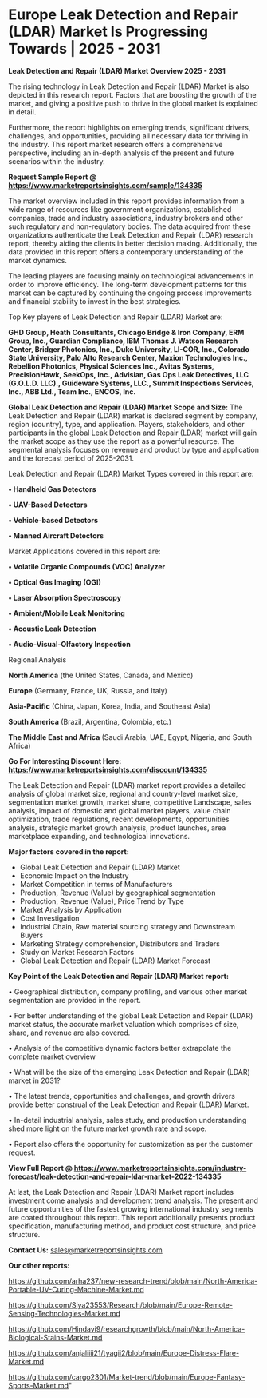 # Europe Leak Detection and Repair (LDAR) Market Is Progressing Towards | 2025 - 2031

<Strong> Leak Detection and Repair (LDAR) Market Overview 2025 - 2031</strong>

The rising technology in Leak Detection and Repair (LDAR) Market is also depicted in this research report. Factors that are boosting the growth of the market, and giving a positive push to thrive in the global market is explained in detail.

Furthermore, the report highlights on emerging trends, significant drivers, challenges, and opportunities, providing all necessary data for thriving in the industry. This report market research offers a comprehensive perspective, including an in-depth analysis of the present and future scenarios within the industry.

<strong>Request Sample Report @ <a href=https://www.marketreportsinsights.com/sample/134335>https://www.marketreportsinsights.com/sample/134335</a></strong>

The market overview included in this report provides information from a wide range of resources like government organizations, established companies, trade and industry associations, industry brokers and other such regulatory and non-regulatory bodies. The data acquired from these organizations authenticate the Leak Detection and Repair (LDAR) research report, thereby aiding the clients in better decision making. Additionally, the data provided in this report offers a contemporary understanding of the market dynamics.

The leading players are focusing mainly on technological advancements in order to improve efficiency. The long-term development patterns for this market can be captured by continuing the ongoing process improvements and financial stability to invest in the best strategies.

Top Key players of Leak Detection and Repair (LDAR) Market are:

<strong>GHD Group, Heath Consultants, Chicago Bridge & Iron Company, ERM Group, Inc., Guardian Compliance, IBM Thomas J. Watson Research Center, Bridger Photonics, Inc., Duke University, LI-COR, Inc., Colorado State University, Palo Alto Research Center, Maxion Technologies Inc., Rebellion Photonics, Physical Sciences Inc., Avitas Systems, PrecisionHawk, SeekOps, Inc., Advisian, Gas Ops Leak Detectives, LLC (G.O.L.D. LLC)., Guideware Systems, LLC., Summit Inspections Services, Inc., ABB Ltd., Team Inc., ENCOS, Inc.</strong>

<strong><b>Global Leak Detection and Repair (LDAR) Market Scope and Size:</b></strong>
The Leak Detection and Repair (LDAR) market is declared segment by company, region (country), type, and application. Players, stakeholders, and other participants in the global Leak Detection and Repair (LDAR) market will gain the market scope as they use the report as a powerful resource. The segmental analysis focuses on revenue and product by type and application and the forecast period of 2025-2031.

Leak Detection and Repair (LDAR) Market Types covered in this report are:

<strong>• Handheld Gas Detectors

• UAV-Based Detectors

• Vehicle-based Detectors

• Manned Aircraft Detectors</strong>

Market Applications covered in this report are:

<strong>• Volatile Organic Compounds (VOC) Analyzer

• Optical Gas Imaging (OGI)

• Laser Absorption Spectroscopy

• Ambient/Mobile Leak Monitoring

• Acoustic Leak Detection

• Audio-Visual-Olfactory Inspection</strong> 

Regional Analysis

<strong>North America</strong> (the United States, Canada, and Mexico)

<strong>Europe</strong> (Germany, France, UK, Russia, and Italy)

<strong>Asia-Pacific</strong> (China, Japan, Korea, India, and Southeast Asia)

<strong>South America</strong> (Brazil, Argentina, Colombia, etc.)

<strong>The Middle East and Africa</strong> (Saudi Arabia, UAE, Egypt, Nigeria, and South Africa)

<strong>Go For Interesting Discount Here: <a href=https://www.marketreportsinsights.com/discount/134335>https://www.marketreportsinsights.com/discount/134335</a></strong>

The Leak Detection and Repair (LDAR) market report provides a detailed analysis of global market size, regional and country-level market size, segmentation market growth, market share, competitive Landscape, sales analysis, impact of domestic and global market players, value chain optimization, trade regulations, recent developments, opportunities analysis, strategic market growth analysis, product launches, area marketplace expanding, and technological innovations.

<strong><b>Major factors covered in the report:</b></strong>
<ul>
  <li>Global Leak Detection and Repair (LDAR) Market </li>
  <li>Economic Impact on the Industry</li>
  <li>Market Competition in terms of Manufacturers</li>
  <li>Production, Revenue (Value) by geographical segmentation</li>
  <li>Production, Revenue (Value), Price Trend by Type</li>
  <li>Market Analysis by Application</li>
  <li>Cost Investigation</li>
  <li>Industrial Chain, Raw material sourcing strategy and Downstream Buyers</li>
  <li>Marketing Strategy comprehension, Distributors and Traders</li>
  <li>Study on Market Research Factors</li>
  <li>Global Leak Detection and Repair (LDAR) Market Forecast</li>
</ul>

<strong><b>Key Point of the Leak Detection and Repair (LDAR) Market report:</b></strong>

• Geographical distribution, company profiling, and various other market segmentation are provided in the report.

• For better understanding of the global Leak Detection and Repair (LDAR) market status, the accurate market valuation which comprises of size, share, and revenue are also covered.

• Analysis of the competitive dynamic factors better extrapolate the complete market overview

• What will be the size of the emerging Leak Detection and Repair (LDAR) market in 2031?

• The latest trends, opportunities and challenges, and growth drivers provide better construal of the Leak Detection and Repair (LDAR) Market.

• In-detail industrial analysis, sales study, and production understanding shed more light on the future market growth rate and scope.

• Report also offers the opportunity for customization as per the customer request.

<strong><b>View Full Report @ <a href=https://www.marketreportsinsights.com/industry-forecast/leak-detection-and-repair-ldar-market-2022-134335>https://www.marketreportsinsights.com/industry-forecast/leak-detection-and-repair-ldar-market-2022-134335</a></b></strong>


At last, the Leak Detection and Repair (LDAR) Market report includes investment come analysis and development trend analysis. The present and future opportunities of the fastest growing international industry segments are coated throughout this report. This report additionally presents product specification, manufacturing method, and product cost structure, and price structure.

<strong>Contact Us:</strong>
sales@marketreportsinsights.com

<strong>Our other reports:</strong>

<a href=https://github.com/arha237/new-research-trend/blob/main/North-America-Portable-UV-Curing-Machine-Market.md>https://github.com/arha237/new-research-trend/blob/main/North-America-Portable-UV-Curing-Machine-Market.md</a>

<a href=https://github.com/Siya23553/Research/blob/main/Europe-Remote-Sensing-Technologies-Market.md>https://github.com/Siya23553/Research/blob/main/Europe-Remote-Sensing-Technologies-Market.md</a>

<a href=https://github.com/Hindavi9/researchgrowth/blob/main/North-America-Biological-Stains-Market.md>https://github.com/Hindavi9/researchgrowth/blob/main/North-America-Biological-Stains-Market.md</a>

<a href=https://github.com/anjaliiii21/tyagii2/blob/main/Europe-Distress-Flare-Market.md>https://github.com/anjaliiii21/tyagii2/blob/main/Europe-Distress-Flare-Market.md</a>

<a href=https://github.com/cargo2301/Market-trend/blob/main/Europe-Fantasy-Sports-Market.md>https://github.com/cargo2301/Market-trend/blob/main/Europe-Fantasy-Sports-Market.md</a>"
